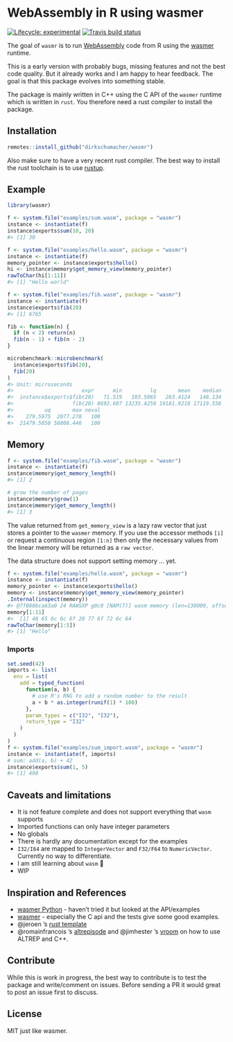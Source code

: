 
<!-- README.md is generated from README.Rmd. Please edit that file -->

# WebAssembly in R using wasmer

<!-- badges: start -->

[![Lifecycle:
experimental](https://img.shields.io/badge/lifecycle-experimental-orange.svg)](https://www.tidyverse.org/lifecycle/#experimental)
[![Travis build
status](https://travis-ci.org/dirkschumacher/wasmr.svg?branch=master)](https://travis-ci.org/dirkschumacher/wasmr)
<!-- badges: end -->

The goal of `wasmr` is to run
[WebAssembly](https://developer.mozilla.org/en-US/docs/WebAssembly/Concepts)
code from R using the [wasmer](https://wasmer.io/) runtime.

This is a early version with probably bugs, missing features and not the
best code quality. But it already works and I am happy to hear feedback.
The goal is that this package evolves into something stable.

The package is mainly written in C++ using the C API of the `wasmer`
runtime which is written in `rust`. You therefore need a rust compiler
to install the package.

## Installation

``` r
remotes::install_github("dirkschumacher/wasmr")
```

Also make sure to have a very recent rust compiler. The best way to
install the rust toolchain is to use [rustup](https://rustup.rs/).

## Example

``` r
library(wasmr)
```

``` r
f <- system.file("examples/sum.wasm", package = "wasmr")
instance <- instantiate(f)
instance$exports$sum(10, 20)
#> [1] 30
```

``` r
f <- system.file("examples/hello.wasm", package = "wasmr")
instance <- instantiate(f)
memory_pointer <- instance$exports$hello()
hi <- instance$memory$get_memory_view(memory_pointer)
rawToChar(hi[1:11])
#> [1] "Hello world"
```

``` r
f <- system.file("examples/fib.wasm", package = "wasmr")
instance <- instantiate(f)
instance$exports$fib(20)
#> [1] 6765

fib <- function(n) {
  if (n < 2) return(n)
  fib(n - 1) + fib(n - 2)
}

microbenchmark::microbenchmark(
  instance$exports$fib(20),
  fib(20)
)
#> Unit: microseconds
#>                      expr      min         lq       mean    median
#>  instance$exports$fib(20)   71.519   103.5065   263.4124   148.134
#>                   fib(20) 8692.607 13235.4250 19181.9218 17119.556
#>          uq       max neval
#>    279.5975  2077.278   100
#>  21479.5050 58808.446   100
```

## Memory

``` r
f <- system.file("examples/fib.wasm", package = "wasmr")
instance <- instantiate(f)
instance$memory$get_memory_length()
#> [1] 2

# grow the number of pages
instance$memory$grow(1)
instance$memory$get_memory_length()
#> [1] 3
```

The value returned from `get_memory_view` is a lazy raw vector that just
stores a pointer to the `wasmer` memory. If you use the accessor methods
`[i]` or request a continuous region `[1:n]` then only the necessary
values from the linear memory will be returned as a `raw vector`.

The data structure does not support setting memory … yet.

``` r
f <- system.file("examples/hello.wasm", package = "wasmr")
instance <- instantiate(f)
memory_pointer <- instance$exports$hello()
memory <- instance$memory$get_memory_view(memory_pointer)
.Internal(inspect(memory))
#> @7f880bca63a0 24 RAWSXP g0c0 [NAM(7)] wasm memory (len=130000, offset=1024)
memory[1:11]
#>  [1] 48 65 6c 6c 6f 20 77 6f 72 6c 64
rawToChar(memory[1:5])
#> [1] "Hello"
```

### Imports

``` r
set.seed(42)
imports <- list(
  env = list(
    add = typed_function(
      function(a, b) {
        # use R's RNG to add a random number to the result
        a + b * as.integer(runif(1) * 100)
      },
      param_types = c("I32", "I32"),
      return_type = "I32"
    )
  )
)
f <- system.file("examples/sum_import.wasm", package = "wasmr")
instance <- instantiate(f, imports)
# sum: add(a, b) + 42
instance$exports$sum(1, 5)
#> [1] 498
```

## Caveats and limitations

  - It is not feature complete and does not support everything that
    `wasm` supports
  - Imported functions can only have integer parameters
  - No globals
  - There is hardly any documentation except for the examples
  - `I32/I64` are mapped to `IntegerVector` and `F32/F64` to
    `NumericVector`. Currently no way to differentiate.
  - I am still learning about `wasm` 🙈
  - WIP

## Inspiration and References

  - [wasmer Python](https://github.com/wasmerio/python-ext-wasm) -
    haven’t tried it but looked at the API/examples
  - [wasmer](https://github.com/wasmerio/wasmer) - especially the C api
    and the tests give some good examples.
  - @jeroen ’s [rust template](https://github.com/r-rust/hellorust)
  - @romainfrancois ’s
    [altrepisode](https://github.com/romainfrancois/altrepisode) and
    @jimhester ’s [vroom](https://github.com/r-lib/vroom) on how to use
    ALTREP and C++.

## Contribute

While this is work in progress, the best way to contribute is to test
the package and write/comment on issues. Before sending a PR it would
great to post an issue first to discuss.

## License

MIT just like wasmer.

